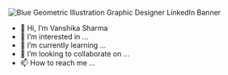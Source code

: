 
![Blue Geometric Illustration Graphic Designer LinkedIn Banner](https://github.com/user-attachments/assets/c6917385-d8d1-4b91-9e92-00568f0b54e7)

- 👋 Hi, I’m Vanshika Sharma
- 👀 I’m interested in ...
- 🌱 I’m currently learning ...
- 💞️ I’m looking to collaborate on ...
- 📫 How to reach me ...

<!---
vanshikhasharma/vanshikhasharma is a ✨ special ✨ repository because its `README.md` (this file) appears on your GitHub profile.
You can click the Preview link to take a look at your changes.
--->
